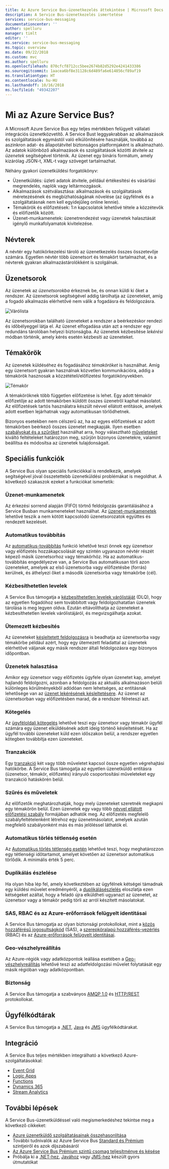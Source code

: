 ```yaml
---
title: Az Azure Service Bus-üzenetkezelés áttekintése | Microsoft Docs
description: A Service Bus-üzenetkezelés ismertetése
services: service-bus-messaging
documentationcenter: ''
author: spelluru
manager: timlt
editor: ''
ms.service: service-bus-messaging
ms.topic: overview
ms.date: 09/22/2018
ms.custom: mvc
ms.author: spelluru
ms.openlocfilehash: 870cfcf8712cc5bee2674b82d5292e4241433386
ms.sourcegitcommit: 1aacea6bf8e31128c6d489fa6e614856cf89af19
ms.translationtype: HT
ms.contentlocale: hu-HU
ms.lasthandoff: 10/16/2018
ms.locfileid: "49342207"
---
```

# <a name="what-is-azure-service-bus"></a>Mi az Azure Service Bus?

A Microsoft Azure Service Bus egy teljes mértékben felügyelt vállalati integrációs üzenetközvetítő. A Service Bust leggyakrabban az alkalmazások és szolgáltatások egymástól való elkülönítésére használják, továbbá az aszinkron adat- és állapotátvitel biztonságos platformjaként is alkalmazható. Az adatok különböző alkalmazások és szolgáltatások közötti átvitele az *üzenetek* segítségével történik. Az üzenet egy bináris formátum, amely kizárólag JSON-t, XML-t vagy szöveget tartalmazhat. 

Néhány gyakori üzenetküldési forgatókönyv:

* Üzenetküldés: üzleti adatok átvitele, például értékesítési és vásárlási megrendelés, naplók vagy leltármozgások.
* Alkalmazások szétválasztása: alkalmazások és szolgáltatások méretezésének és megbízhatóságának növelése (az ügyfélnek és a szolgáltatásnak nem kell egyidejűleg online lennie).
* Témakörök és előfizetések: 1:*n* kapcsolatok lehetővé tétele a közzétevők és előfizetők között.
* Üzenet-munkamenetek: üzenetrendezést vagy üzenetek halasztását igénylő munkafolyamatok kivitelezése.

## <a name="namespaces"></a>Névterek

A névtér egy hatókörkezelési tároló az üzenetkezelés összes összetevője számára. Egyetlen névtér több üzenetsort és témakört tartalmazhat, és a névterek gyakran alkalmazástárolókként is szolgálnak.

## <a name="queues"></a>Üzenetsorok

Az üzenetek az *üzenetsorokba* érkeznek be, és onnan küldi ki őket a rendszer. Az üzenetsorok segítségével addig tárolhatja az üzeneteket, amíg a fogadó alkalmazás elérhetővé nem válik a fogadásra és feldolgozásra.

![Várólista](./media/service-bus-messaging-overview/about-service-bus-queue.png)

Az üzenetsorokban található üzeneteket a rendszer a beérkezéskor rendezi és időbélyeggel látja el. Az üzenet elfogadása után azt a rendszer egy redundáns tárolóban helyezi biztonságba. Az üzenetek kézbesítése *lekérési* módban történik, amely kérés esetén kézbesíti az üzeneteket.

## <a name="topics"></a>Témakörök

Az üzenetek küldéséhez és fogadásához *témaköröket* is használhat. Amíg egy üzenetsort gyakran használnak közvetlen kommunikációra, addig a témakörök hasznosak a közzétételi/előfizetési forgatókönyvekben.

![Témakör](./media/service-bus-messaging-overview/about-service-bus-topic.png)

A témaköröknek több független előfizetése is lehet. Egy adott témakör előfizetője az adott témakörben küldött összes üzenetről kaphat másolatot. Az előfizetések tartós használatra készült névvel ellátott entitások, amelyek adott esetben lejárhatnak vagy automatikusan törlődhetnek.

Bizonyos esetekben nem célszerű az, ha az egyes előfizetések az adott témakörben beérkező összes üzenetet megkapják. Ilyen esetben [szabályokat és a szűrőket](topic-filters.md) használhat arra, hogy választható [műveleteket](topic-filters.md#actions) kiváltó feltételeket határozzon meg, szűrjön bizonyos üzenetekre, valamint beállítsa és módosítsa az üzenetek tulajdonságait.

## <a name="advanced-features"></a>Speciális funkciók

A Service Bus olyan speciális funkciókkal is rendelkezik, amelyek segítségével jóval összetettebb üzenetküldési problémákat is megoldhat. A következő szakaszok ezeket a funkciókat ismertetik:

### <a name="message-sessions"></a>Üzenet-munkamenetek

Az érkezési sorrend alapján (FIFO) törtnő feldolgozás garantálásához a Service Busban munkameneteket használhat. Az [üzenet-munkamenetek](message-sessions.md) lehetővé teszik a nem kötött kapcsolódó üzenetsorozatok együttes és rendezett kezelését. 

### <a name="auto-forwarding"></a>Automatikus továbbítás

Az [automatikus-továbbítás](service-bus-auto-forwarding.md) funkció lehetővé teszi önnek egy üzenetsor vagy előfizetés hozzákapcsolását egy szintén ugyanazon névtér részét képező másik üzenetsorhoz vagy témakörhöz. Ha az automatikus-továbbítás engedélyezve van, a Service Bus automatikusan törli azon üzeneteket, amelyek az első üzenetsorba vagy előfizetésbe (forrás) kerülnek, és áthelyezi őket a második üzenetsorba vagy témakörbe (cél).

### <a name="dead-lettering"></a>Kézbesíthetetlen levelek

A Service Bus támogatja a [kézbesíthetetlen levelek várólistáját](service-bus-dead-letter-queues.md) (DLQ), hogy az egyetlen fogadóhoz sem továbbított vagy feldolgozhatatlan üzenetek tárolása is meg legyen oldva. Ezután eltávolíthatja az üzeneteket a kézbesíthetetlen levelek várólistájáról, és megvizsgálhatja azokat.

### <a name="scheduled-delivery"></a>Ütemezett kézbesítés

Az üzeneteket [késleltetett feldolgozásra](message-sequencing.md#scheduled-messages) is beadhatja az üzenetsorba vagy témakörbe például azért, hogy egy ütemezett feladattal az üzenetek elérhetővé váljanak egy másik rendszer általi feldolgozásra egy bizonyos időpontban.

### <a name="message-deferral"></a>Üzenetek halasztása

Amikor egy üzenetsor vagy előfizetés ügyfele olyan üzenetet kap, amelyet hajlandó feldolgozni, azonban a feldolgozás az aktuális alkalmazáson belüli különleges körülményekből adódóan nem lehetséges, az entitásnak lehetősége van az [üzenet lekérésének késleltetésére](message-deferral.md). Az üzenet az üzenetsorban vagy előfizetésben marad, de a rendszer félreteszi azt.

### <a name="batching"></a>Kötegelés

Az [ügyféloldali kötegelés](service-bus-performance-improvements.md#client-side-batching) lehetővé teszi egy üzenetsor vagy témakör ügyfél számára egy üzenet elküldésének adott ideig történő késleltetését. Ha az ügyfél további üzeneteket küld ezen időszakon belül, a rendszer egyetlen kötegben továbbítja ezen üzeneteket. 

### <a name="transactions"></a>Tranzakciók

Egy [tranzakció](service-bus-transactions.md) két vagy több műveletet kapcsol össze egyetlen végrehajtási hatókörbe. A Service Bus támogatja az egyetlen üzenetküldő entitásra (üzenetsor, témakör, előfizetés) irányuló csoportosítási műveleteket egy tranzakció hatáskörén belül.

### <a name="filtering-and-actions"></a>Szűrés és műveletek

Az előfizetők meghatározhatják, hogy mely üzeneteket szeretnék megkapni egy témakörön belül. Ezen üzenetek egy vagy több [névvel ellátott előfizetési szabály](topic-filters.md) formájában adhatók meg. Az előfizetés megfelelő szabályfeltételenként létrehoz egy üzenetmásolatot, amelyek azután megfelelő szabályonként más és más jelöléssel láthatók el.

### <a name="auto-delete-on-idle"></a>Automatikus törlés tétlenség esetén

Az [Automatikus törlés tétlenség esetén](/dotnet/api/microsoft.servicebus.messaging.queuedescription.autodeleteonidle) lehetővé teszi, hogy meghatározzon egy tétlenségi időtartamot, amelyet követően az üzenetsor automatikus törlődik. A minimális érték 5 perc.

### <a name="duplicate-detection"></a>Duplikálás észlelése

Ha olyan hiba lép fel, amely következtében az ügyfélnek kétségei támadnak egy küldési művelet eredményéről, a [duplikálásészlelés](duplicate-detection.md) eloszlatja ezen kétségeket azáltal, hogy a feladó újra elküldheti ugyanazt az üzenetet, az üzenetsor vagy a témakör pedig törli az arról készített másolatokat.

### <a name="sas-rbac-and-managed-identities-for-azure-resources"></a>SAS, RBAC és az Azure-erőforrások felügyelt identitásai

A Service Bus támogatja az olyan biztonsági protokollokat, mint a [közös hozzáférésű jogosultságkód](service-bus-sas.md) (SAS), a [szerepköralapú hozzáférés-vezérlés](service-bus-role-based-access-control.md) (RBAC) és az [Azure-erőforrások felügyelt identitásai](service-bus-managed-service-identity.md).

### <a name="geo-disaster-recovery"></a>Geo-vészhelyreállítás

Az Azure-régiók vagy adatközpontok leállása esetében a [Geo-vészhelyreállítás](service-bus-geo-dr.md) lehetővé teszi az adatfeldolgozási művelet folytatását egy másik régióban vagy adatközpontban.

### <a name="security"></a>Biztonság

A Service Bus támogatja a szabványos [AMQP 1.0](service-bus-amqp-overview.md) és [HTTP/REST](/rest/api/servicebus/) protokollokat.

## <a name="client-libraries"></a>Ügyfélkódtárak

A Service Bus támogatja a [.NET](https://github.com/Azure/azure-service-bus-dotnet/tree/master), [Java](https://github.com/Azure/azure-service-bus-java/tree/master) és [JMS](https://github.com/Azure/azure-service-bus/tree/master/samples/Java/qpid-jms-client) ügyfélkódtárakat.

## <a name="integration"></a>Integráció

A Service Bus teljes mértékben integrálható a következő Azure-szolgáltatásokkal:

- [Event Grid](https://azure.microsoft.com/services/event-grid/) 
- [Logic Apps](https://azure.microsoft.com/services/logic-apps/) 
- [Functions](https://azure.microsoft.com/services/functions/) 
- [Dynamics 365](https://dynamics.microsoft.com)
- [Stream Analytics](https://azure.microsoft.com/services/stream-analytics/)
 
## <a name="next-steps"></a>További lépések

A Service Bus-üzenetküldéssel való megismerkedéshez tekintse meg a következő cikkeket:

* [Azure üzenetküldő szolgáltatásainak összehasonlítása](../event-grid/compare-messaging-services.md?toc=%2fazure%2fservice-bus-messaging%2ftoc.json&bc=%2fazure%2fservice-bus-messaging%2fbreadcrumb%2ftoc.json)
* További tudnivalók az Azure Service Bus [Standard és Prémium](https://azure.microsoft.com/pricing/details/service-bus/) szintjeiről és azok díjszabásáról
* [Az Azure Service Bus Prémium szintű csomag teljesítménye és késése](https://blogs.msdn.microsoft.com/servicebus/2016/07/18/premium-messaging-how-fast-is-it/)
* Próbálja ki a [.NET-hez](service-bus-quickstart-powershell.md), [Javához](service-bus-quickstart-powershell.md) vagy [JMS-hez](service-bus-quickstart-powershell.md) készült gyors útmutatókat
